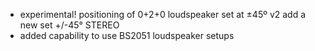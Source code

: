 - experimental! positioning of 0+2+0 loudspeaker set at ±45º 
v2 add a new set +/-45° STEREO
- added capability to use BS2051 loudspeaker setups
